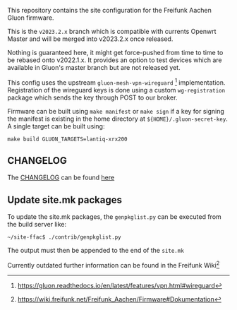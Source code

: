 This repository contains the site configuration for the Freifunk Aachen Gluon
firmware.

This is the `v2023.2.x` branch which is compatible with currents Openwrt Master and will be merged into v2023.2.x once released.

Nothing is guaranteed here, it might get force-pushed from time to time to be rebased onto v2022.1.x.
It provides an option to test devices which are available in Gluon's master branch but are not released yet.

This config uses the upstream `gluon-mesh-vpn-wireguard` [^gluon-meshvpn] implementation.
Registration of the wireguard keys is done using a custom `wg-registration` package which sends the key through POST to our broker.

Firmware can be built using `make manifest` or `make sign` if a key for signing the manifest is existing in the home directory at `${HOME}/.gluon-secret-key`.
A single target can be built using:

`make build GLUON_TARGETS=lantiq-xrx200`

## CHANGELOG
The [CHANGELOG](./CHANGELOG.md) can be found [here](./CHANGELOG.md)

## Update site.mk packages

To update the site.mk packages, the `genpkglist.py` can be executed from the build server like:

```console
~/site-ffac$ ./contrib/genpkglist.py
```

The output must then be appended to the end of the `site.mk`

Currently outdated further information can be found in the Freifunk Wiki[^wiki]


[^wiki]: https://wiki.freifunk.net/Freifunk_Aachen/Firmware#Dokumentation
[^gluon-meshvpn]: https://gluon.readthedocs.io/en/latest/features/vpn.html#wireguard


